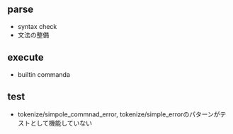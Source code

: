 ## parse
- syntax check
- 文法の整備

## execute
- builtin commanda

## test
- tokenize/simpole_commnad_error, tokenize/simple_errorのパターンがテストとして機能していない

